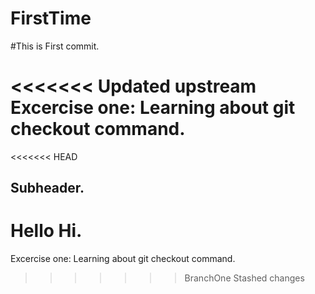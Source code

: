 # FirstTime
#This is First commit.

<<<<<<< Updated upstream
Excercise one: Learning about git checkout command.
=======
<<<<<<< HEAD


## Subheader.

Hello Hi.
=======
Excercise one: Learning about git checkout command.
>>>>>>> BranchOne
>>>>>>> Stashed changes
